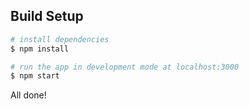## Build Setup

```bash
# install dependencies
$ npm install

# run the app in development mode at localhost:3000
$ npm start
```

All done!
